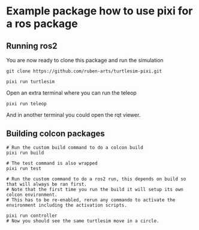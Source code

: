 # Example package how to use pixi for a ros package

## Running ros2
You are now ready to clone this package and run the simulation

```
git clone https://github.com/ruben-arts/turtlesim-pixi.git

pixi run turtlesim
```
Open an extra terminal where you can run the teleop

```
pixi run teleop
```

And in another terminal you could open the rqt viewer. 

## Building colcon packages

```
# Run the custom build command to do a colcon build
pixi run build 

# The test command is also wrapped
pixi run test

# Run the custom command to do a ros2 run, this depends on build so that will always be ran first. 
# Note that the first time you run the build it will setup its own colcon environment. 
# This has to be re-enabled, rerun any commando to activate the environment including the activation scripts.

pixi run controller
# Now you should see the same turtlesim move in a circle.
```
